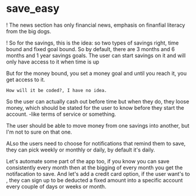 # save_easy
! The news section has only financial news, emphasis on finanfial literacy from the big dogs.

! So for the savings, this is the idea: 
so two types of savings right, time bound and fixed goal bound. So by default, there are 3 months and 6 months and 1 year savings goals. The user can start savings on it and will only have access to it when time is up

But for the money bound, you  set a money goal and until you reach it, you get access to it.

    How will it be coded?, I have no idea. 

So the user can actually cash out before time but when they do, they loose money, which should be stated for the user to know before they start the account. 
    -like terms of service or something. 

The user should be able to move money from one savings into another, but I'm not to sure on that one. 

ALso the users need to choose for notifications that remind them to save, they can pick weekly or monthly or daily, by default it's daily. 

Let's automate some part of the app too, if you know you can save consistently every month then at the bigging of every month you get the notifacation to save. 
And let's add a credit card option, if the user want's to , they can sign up to be deducted a fixed amount into a specific account every couple of days or weeks or month.

